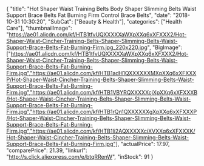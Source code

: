 {
	"title": "Hot Shaper Waist Training Belts Body Shaper Slimming Belts Waist Support Brace Belts Fat Burning Firm Control Brace Belts",
	"date": "2018-10-31 10:30:20",
	"SubCat": ["Beauty & Health"],
	"categories": ["Health Care"],
	"thumbnailImage": "https://ae01.alicdn.com/kf/HTB1tfvUQXXXXXaWXpXXq6xXFXXX2/Hot-Shaper-Waist-Cincher-Training-Belts-Shaper-Slimming-Belts-Waist-Support-Brace-Belts-Fat-Burning-Firm.jpg_220x220.jpg",
	"BigImage": ["https://ae01.alicdn.com/kf/HTB1tfvUQXXXXXaWXpXXq6xXFXXX2/Hot-Shaper-Waist-Cincher-Training-Belts-Shaper-Slimming-Belts-Waist-Support-Brace-Belts-Fat-Burning-Firm.jpg","https://ae01.alicdn.com/kf/HTB1adH1QXXXXXXMXpXXq6xXFXXXP/Hot-Shaper-Waist-Cincher-Training-Belts-Shaper-Slimming-Belts-Waist-Support-Brace-Belts-Fat-Burning-Firm.jpg","https://ae01.alicdn.com/kf/HTB1VBYRQXXXXXcjXpXXq6xXFXXXB/Hot-Shaper-Waist-Cincher-Training-Belts-Shaper-Slimming-Belts-Waist-Support-Brace-Belts-Fat-Burning-Firm.jpg","https://ae01.alicdn.com/kf/HTB1rQn1QXXXXXXgXpXXq6xXFXXXP/Hot-Shaper-Waist-Cincher-Training-Belts-Shaper-Slimming-Belts-Waist-Support-Brace-Belts-Fat-Burning-Firm.jpg","https://ae01.alicdn.com/kf/HTB1Ii2AQXXXXXciXVXXq6xXFXXXK/Hot-Shaper-Waist-Cincher-Training-Belts-Shaper-Slimming-Belts-Waist-Support-Brace-Belts-Fat-Burning-Firm.jpg"],
	"actualPrice": 17.97,
	"comparePrice": 21.39,
	"linkurl": "http://s.click.aliexpress.com/e/btqRRenW",
	"inStock": 91
}
